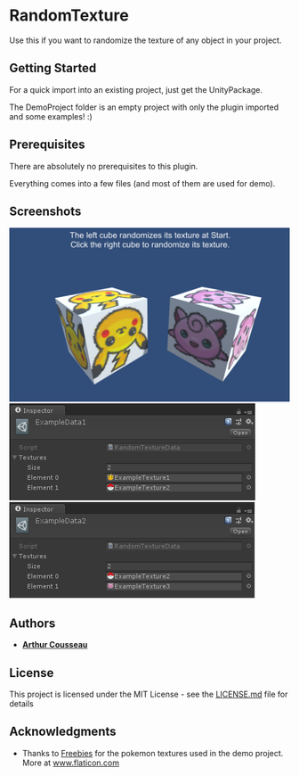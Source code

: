 # RandomTexture

Use this if you want to randomize the texture of any object in your project.

## Getting Started

For a quick import into an existing project, just get the UnityPackage.

The DemoProject folder is an empty project with only the plugin imported and some examples! :)

## Prerequisites

There are absolutely no prerequisites to this plugin.

Everything comes into a few files (and most of them are used for demo).

## Screenshots

![Demo Scene](Screenshots/Demo_Scene.PNG)
![Scriptable Object 1](Screenshots/Example_1.PNG)
![Scriptable Object 2](Screenshots/Example_2.PNG)

## Authors

* **[Arthur Cousseau](https://www.linkedin.com/in/arthurcousseau/)**

## License

This project is licensed under the MIT License - see the [LICENSE.md](LICENSE.md) file for details

## Acknowledgments

* Thanks to [Freebies](https://www.flaticon.com/authors/roundicons-freebies) for the pokemon textures used in the demo project. More at www.flaticon.com 
